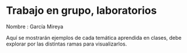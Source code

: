 # Trabajo en grupo, laboratorios
Nombre : García Mireya

Aquí se mostrarán ejemplos de cada temática aprendida en clases, debe explorar por las distintas ramas para visualizarlos. 
